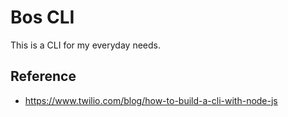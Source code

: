 # Bos CLI
This is a CLI for my everyday needs.

## Reference
- https://www.twilio.com/blog/how-to-build-a-cli-with-node-js